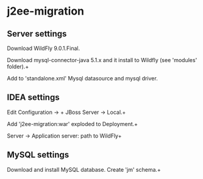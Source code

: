 # j2ee-migration

## Server settings

Download WildFly 9.0.1.Final.

Download mysql-connector-java 5.1.x and it install to Wildfly (see 'modules' folder).+

Add to 'standalone.xml' Mysql datasource and mysql driver.

## IDEA settings

Edit Сonfiguration → + JBoss Server → Local.+

Add 'j2ee-migration:war' exploded to Deployment.+

Server → Application server: path to WildFly+

## MySQL settings


Download and install MySQL database. Create 'jm' schema.+